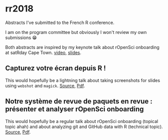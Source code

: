 # rr2018

Abstracts I've submitted to the French R conference.

I am on the program committee but obviously I won't review my own submissions :grin:

Both abstracts are inspired by my keynote talk about rOpenSci onboarding at satRday Cape Town. [video](https://www.youtube.com/watch?v=lZ3deq52qCk), [slides](http://www.masalmon.eu/satrday_keynote/slides).

## Capturez votre écran depuis R !

This would hopefully be a lightning talk about taking screenshots for slides using `webshot` and `magick`. [Source](webshot_lightning.Rmd), [Pdf](webshot_lightning.pdf).

## Notre système de revue de paquets en revue : présenter et analyser rOpenSci onboarding

This would hopefully be a regular talk about rOpenSci onboarding (topical topic ahah) and about analyzing git and GitHub data with R (technical topic). [Source](git_github_regular.Rmd), [Pdf](git_github_regular.pdf).
